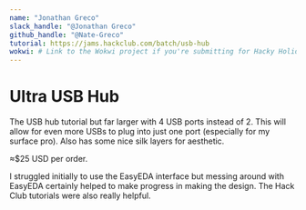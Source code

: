 ```yaml
---
name: "Jonathan Greco"
slack_handle: "@Jonathan Greco"
github_handle: "@Nate-Greco"
tutorial: https://jams.hackclub.com/batch/usb-hub
wokwi: # Link to the Wokwi project if you're submitting for Hacky Holidays
---
```


# Ultra USB Hub

<!-- Describe your board in 2-3 sentences. What are you making? What will it do? -->
The USB hub tutorial but far larger with 4 USB ports instead of 2. This will allow for even more USBs to plug into just one port (especially for my surface pro). Also has some nice silk layers for aesthetic. 

<!-- How much is it going to cost? -->
≈$25 USD per order. 

<!-- Tell us a little bit about your design process. What were some challenges? What helped? ***Totally optional*** -->
I struggled initially to use the EasyEDA interface but messing around with EasyEDA certainly helped to make progress in making the design. The Hack Club tutorials were also really helpful. 
